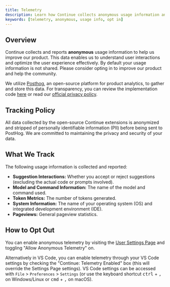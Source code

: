 ```yaml
---
title: Telemetry
description: Learn how Continue collects anonymous usage information and how you can opt out.
keywords: [telemetry, anonymous, usage info, opt in]
---
```


## Overview

Continue collects and reports **anonymous** usage information to help us improve our product. This data enables us to understand user interactions and optimize the user experience effectively. By default your usage information is not shared. Please consider opting in to improve our product and help the community.

We utilize [Posthog](https://posthog.com/), an open-source platform for product analytics, to gather and store this data. For transparency, you can review the implementation code [here](https://github.com/continuedev/continue/blob/main/gui/src/hooks/CustomPostHogProvider.tsx) or read our [official privacy policy](https://continue.dev/privacy).

## Tracking Policy

All data collected by the open-source Continue extensions is anonymized and stripped of personally identifiable information (PII) before being sent to PostHog. We are committed to maintaining the privacy and security of your data.

## What We Track

The following usage information is collected and reported:

- **Suggestion Interactions:** Whether you accept or reject suggestions (excluding the actual code or prompts involved).
- **Model and Command Information:** The name of the model and command used.
- **Token Metrics:** The number of tokens generated.
- **System Information:** The name of your operating system (OS) and integrated development environment (IDE).
- **Pageviews:** General pageview statistics.

## How to Opt Out

You can enable anonymous telemetry by visiting the [User Settings Page](./customize/settings.md) and toggling "Allow Anonymous Telemetry" on.

Alternatively in VS Code, you can enable telemetry through your VS Code settings by checking the "Continue: Telemetry Enabled" box (this will override the Settings Page settings). VS Code settings can be accessed with `File` > `Preferences` > `Settings` (or use the keyboard shortcut <kbd>ctrl</kbd> + <kbd>,</kbd> on Windows/Linux or <kbd>cmd</kbd> + <kbd>,</kbd> on macOS).
